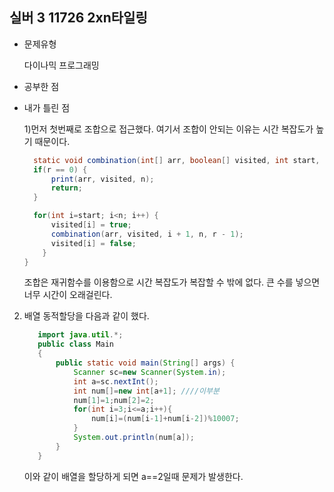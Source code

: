 ## 실버 3 11726 2xn타일링

- 문제유형

  다이나믹 프로그래밍

- 공부한 점




- 내가 틀린 점
  
  1)먼저 첫번째로 조합으로 접근했다. 여기서 조합이 안되는 이유는 시간 복잡도가 높기 때문이다.

  ```java
    static void combination(int[] arr, boolean[] visited, int start, int n, int r) {
    if(r == 0) {
        print(arr, visited, n);
        return;
    } 

    for(int i=start; i<n; i++) {
        visited[i] = true;
        combination(arr, visited, i + 1, n, r - 1);
        visited[i] = false;
      }
  }

  ```

  조합은 재귀함수를 이용함으로 시간 복잡도가 복잡할 수 밖에 없다. 큰 수를 넣으면 너무 시간이 오래걸린다.

2) 배열 동적할당을 다음과 같이 했다.
 
     ```java
        import java.util.*;
        public class Main
        {
        	public static void main(String[] args) {
        	    Scanner sc=new Scanner(System.in);
        	    int a=sc.nextInt();
        	    int num[]=new int[a+1]; ////이부분
        	    num[1]=1;num[2]=2;
        	    for(int i=3;i<=a;i++){
        	        num[i]=(num[i-1]+num[i-2])%10007;
        	    }
        	    System.out.println(num[a]);
        	}
        }
     ```



     이와 같이 배열을 할당하게 되면 a==2일때 문제가 발생한다. 
  
